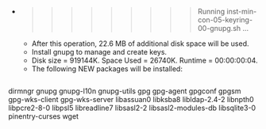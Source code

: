 * >>>>>>>>> Running inst-min-con-05-keyring-00-gnupg.sh ...
  * After this operation, 22.6 MB of additional disk space will be used.
  * Install gnupg to manage and create keys.
  * Disk size = 919144K. Space Used = 26740K. Runtime = 00:00:00:04.
  * The following NEW packages will be installed:
  ```bash
dirmngr gnupg gnupg-l10n gnupg-utils gpg
gpg-agent gpgconf gpgsm gpg-wks-client gpg-wks-server
libassuan0 libksba8 libldap-2.4-2 libnpth0 libpcre2-8-0
libpsl5 libreadline7 libsasl2-2 libsasl2-modules-db libsqlite3-0
pinentry-curses wget
  ```
